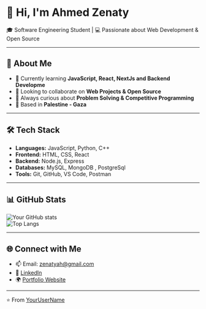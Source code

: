 # 👋 Hi, I'm Ahmed Zenaty

🎓 Software Engineering Student | 💻 Passionate about Web Development & Open Source  

---

## 🚀 About Me
- 🎯 Currently learning **JavaScript, React, NextJs and Backend Developme**
- 🤝 Looking to collaborate on **Web Projects & Open Source**
- 🌱 Always curious about **Problem Solving & Competitive Programming**
- 📍 Based in **Palestine - Gaza**  

---

## 🛠️ Tech Stack
- **Languages:** JavaScript, Python, C++
- **Frontend:** HTML, CSS, React
- **Backend:** Node.js, Express
- **Databases:** MySQL, MongoDB , PostgreSql
- **Tools:** Git, GitHub, VS Code, Postman  

---

## 📊 GitHub Stats
![Your GitHub stats](https://github-readme-stats.vercel.app/api?username=YourUserName&show_icons=true&theme=radical)  
![Top Langs](https://github-readme-stats.vercel.app/api/top-langs/?username=YourUserName&layout=compact&theme=radical)  

---

## 🌐 Connect with Me
- 📫 Email: zenatyah@gmail.com  
- 💼 [LinkedIn](www.linkedin.com/in/ahmed-alzinati-19272737b)  
- 🌍 [Portfolio Website](https://zenatyah.github.io/GSG_Frontend_Trainign_Portfolio/)  

---

⭐️ From [YourUserName](https://github.com/YourUserName)
